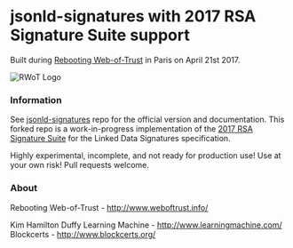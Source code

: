 jsonld-signatures with 2017 RSA Signature Suite support
=======================================================

Built during [Rebooting Web-of-Trust](http://www.weboftrust.info/) in Paris on April 21st 2017.

![RWoT Logo](https://github.com/WebOfTrustInfo/ld-signatures-java/blob/master/wot-logo.png?raw=true)

### Information

See [jsonld-signatures](https://github.com/digitalbazaar/jsonld-signatures) repo for the official version and documentation. This forked repo is a work-in-progress implementation of the [2017 RSA Signature Suite](https://w3c-dvcg.github.io/lds-rsa2017/) for the Linked Data Signatures specification.

Highly experimental, incomplete, and not ready for production use! Use at your own risk! Pull requests welcome.

### About

Rebooting Web-of-Trust - http://www.weboftrust.info/

Kim Hamilton Duffy
Learning Machine - http://www.learningmachine.com/
Blockcerts - http://www.blockcerts.org/
